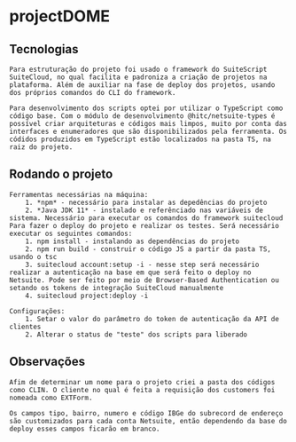 # projectDOME

## Tecnologias
    Para estruturação do projeto foi usado o framework do SuiteScript SuiteCloud, no qual facilita e padroniza a criação de projetos na plataforma. Além de auxiliar na fase de deploy dos projetos, usando dos próprios comandos do CLI do framework.

    Para desenvolvimento dos scripts optei por utilizar o TypeScript como código base. Com o módulo de desenvolvimento @hitc/netsuite-types é possível criar arquiteturas e códigos mais limpos, muito por conta das interfaces e enumeradores que são disponibilizados pela ferramenta. Os códidos produzidos em TypeScript estão localizados na pasta TS, na raiz do projeto.

## Rodando o projeto
    Ferramentas necessárias na máquina:
        1. *npm* - necessário para instalar as depedências do projeto
        2. *Java JDK 11* - instalado e referênciado nas variáveis de sistema. Necessário para executar os comandos do framework suitecloud
    Para fazer o deploy do projeto e realizar os testes. Será necessário executar os seguintes comandos:
        1. npm install - instalando as dependências do projeto
        2. npm run build - construir o código JS a partir da pasta TS, usando o tsc
        3. suitecloud account:setup -i - nesse step será necessário realizar a autenticação na base em que será feito o deploy no Netsuite. Pode ser feito por meio de Browser-Based Authentication ou setando os tokens de integração SuiteCloud manualmente
        4. suitecloud project:deploy -i

    Configurações:
        1. Setar o valor do parâmetro do token de autenticação da API de clientes
        2. Alterar o status de "teste" dos scripts para liberado

## Observações
    Afim de determinar um nome para o projeto criei a pasta dos códigos como CLIN. O cliente no qual é feita a requisição dos customers foi nomeada como EXTForm.

    Os campos tipo, bairro, numero e código IBGe do subrecord de endereço são customizados para cada conta Netsuite, então dependendo da base do deploy esses campos ficarão em branco.
